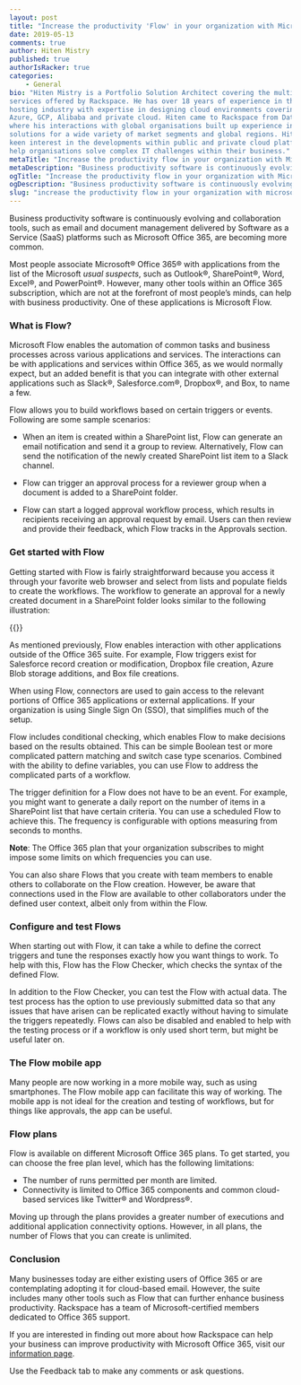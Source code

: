 ```yaml
---
layout: post
title: "Increase the productivity 'Flow' in your organization with Microsoft Office 365"
date: 2019-05-13
comments: true
author: Hiten Mistry
published: true
authorIsRacker: true
categories:
    - General
bio: "Hiten Mistry is a Portfolio Solution Architect covering the multiple managed
services offered by Rackspace. He has over 18 years of experience in the managed
hosting industry with expertise in designing cloud environments covering AWS,
Azure, GCP, Alibaba and private cloud. Hiten came to Rackspace from Datapipe
where his interactions with global organisations built up experience in designing
solutions for a wide variety of market segments and global regions. Hiten has a
keen interest in the developments within public and private cloud platforms to
help organisations solve complex IT challenges within their business."
metaTitle: "Increase the productivity flow in your organization with Microsoft Office 365"
metaDescription: "Business productivity software is continuously evolving and collaboration tools such as Microsoft Office 365 and Flow are becoming more common."
ogTitle: "Increase the productivity flow in your organization with Microsoft Office 365"
ogDescription: "Business productivity software is continuously evolving and collaboration tools such as Microsoft Office 365 and Flow are becoming more common."
slug: "increase the productivity flow in your organization with microsoft office 365" 
---
```


Business productivity software is continuously evolving and collaboration tools,
such as email and document management delivered by Software as a Service (SaaS)
platforms such as Microsoft Office 365, are becoming more common.

<!--more-->

Most people associate Microsoft&reg; Office 365&reg; with applications from the
list of the Microsoft *usual suspects*, such as Outlook&reg;, SharePoint&reg;, Word, Excel&reg;,
and PowerPoint&reg;. However, many other tools within an Office 365 subscription,
which are not at the forefront of most people’s minds, can help with business productivity.
One of these applications is Microsoft Flow.

### What is Flow?

Microsoft Flow enables the automation of common tasks and business processes
across various applications and services. The interactions can be with
applications and services within Office 365, as we would normally expect, but
an added benefit is that you can integrate with other external applications
such as Slack&reg;, Salesforce.com&reg;, Dropbox&reg;, and Box, to name a few.

Flow allows you to build workflows based on certain triggers or events.
Following are some sample scenarios:

- When an item is created within a SharePoint list, Flow can generate an
email notification and send it a group to review. Alternatively, Flow can send
the notification of the newly created SharePoint list item to a Slack channel.

- Flow can trigger an approval process for a reviewer group when a document
is added to a SharePoint folder.

- Flow can start a logged approval workflow process, which results in recipients
receiving an approval request by email. Users can then review and provide their
feedback, which Flow tracks in the Approvals section.

### Get started with Flow

Getting started with Flow is fairly straightforward because you access it
through your favorite web browser and select from lists and populate fields to
create the workflows. The workflow to generate an approval for a newly created
document in a SharePoint folder looks similar to the following illustration:

{{<image src="Picture1.png" title="" alt="">}}

As mentioned previously, Flow enables interaction with other applications outside
of the Office 365 suite. For example, Flow triggers exist for Salesforce record
creation or modification, Dropbox file creation, Azure Blob storage additions,
and Box file creations.

When using Flow, connectors are used to gain access to the relevant portions of
Office 365 applications or external applications. If your organization is using
Single Sign On (SSO), that simplifies much of the setup.

Flow includes conditional checking, which enables Flow to make decisions based
on the results obtained. This can be simple Boolean test or more complicated
pattern matching and switch case type scenarios. Combined with the ability to
define variables, you can use Flow to address the complicated parts of a workflow.

The trigger definition for a Flow does not have to be an event. For example,
you might want to generate a daily report on the number of items in a SharePoint
list that have certain criteria. You can use a scheduled Flow to achieve this.
The frequency is configurable with options measuring from seconds to months.

**Note**: The Office 365 plan that your organization subscribes to might impose
some limits on which frequencies you can use.

You can also share Flows that you create with team members to enable others to
collaborate on the Flow creation. However, be aware that connections
used in the Flow are available to other collaborators under the defined user
context, albeit only from within the Flow.

### Configure and test Flows

When starting out with Flow, it can take a while to define the correct triggers
and tune the responses exactly how you want things to work. To help with this, Flow
has the Flow Checker, which checks the syntax of the defined Flow.

In addition to the Flow Checker, you can test the Flow with actual data. The test
process has the option to use previously submitted data so that any issues that
have arisen can be replicated exactly without having to simulate the triggers
repeatedly. Flows can also be disabled and enabled to help with the testing
process or if a workflow is only used short term, but might be useful later on.

### The Flow mobile app

Many people are now working in a more mobile way, such as using smartphones.
The Flow mobile app can facilitate this way of working. The mobile app is not
ideal for the creation and testing of workflows, but for things like approvals,
the app can be useful.

### Flow plans

Flow is available on different Microsoft Office 365 plans. To get started, you
can choose the free plan level, which has the following limitations:

- The number of runs permitted per month are limited.
- Connectivity is limited to Office 365 components and common cloud-based
  services like Twitter&reg; and Wordpress&reg;.

Moving up through the plans provides a greater number of executions and
additional application connectivity options. However, in all plans, the number
of Flows that you can create is unlimited.

### Conclusion

Many businesses today are either existing users of Office 365 or are
contemplating adopting it for cloud-based email. However, the suite includes
many other tools such as Flow that can further enhance business productivity.
Rackspace has a team of Microsoft-certified members dedicated to Office
365 support.

If you are interested in finding out more about how Rackspace can help your
business can improve productivity with Microsoft Office 365, visit our
[information page](https://www.rackspace.com/en-gb/microsoft/office-365).

Use the Feedback tab to make any comments or ask questions.
